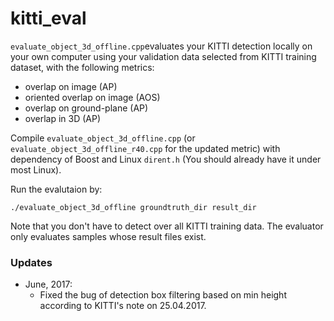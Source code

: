 # kitti_eval

`evaluate_object_3d_offline.cpp`evaluates your KITTI detection locally on your own computer using your validation data selected from KITTI training dataset, with the following metrics:

- overlap on image (AP)
- oriented overlap on image (AOS)
- overlap on ground-plane (AP)
- overlap in 3D (AP)

Compile `evaluate_object_3d_offline.cpp` (or `evaluate_object_3d_offline_r40.cpp` for the updated metric) with dependency of Boost and Linux `dirent.h` (You should already have it under most Linux).

Run the evalutaion by:

    ./evaluate_object_3d_offline groundtruth_dir result_dir
    
Note that you don't have to detect over all KITTI training data. The evaluator only evaluates samples whose result files exist.


### Updates

- June, 2017:
  * Fixed the bug of detection box filtering based on min height according to KITTI's note on 25.04.2017.
